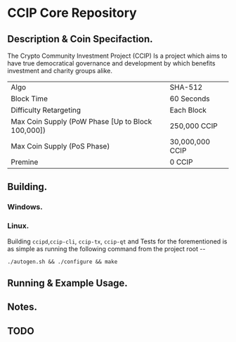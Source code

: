 # CCIP Core Repository

## Description & Coin Specifaction.

The Crypto Community Investment Project (CCIP) Is a project which aims to have true democratical governance and development by which benefits investment and charity groups alike.

<table>
<tr><td>Algo</td><td>SHA-512</td></tr>
<tr><td>Block Time</td><td>60 Seconds</td></tr>
<tr><td>Difficulty Retargeting</td><td>Each Block</td></tr>
<tr><td>Max Coin Supply (PoW Phase [Up to Block 100,000])</td><td>250,000 CCIP</td></tr>
<tr><td>Max Coin Supply (PoS Phase)</td><td>30,000,000 CCIP</td></tr>
<tr><td>Premine</td><td>0 CCIP</td></tr>
</table>


## Building.

### Windows.

### Linux.
Building `ccipd`,`ccip-cli`, `ccip-tx`, `ccip-qt` and Tests for the forementioned is as simple as running the following command from the project root --
```
./autogen.sh && ./configure && make
```

## Running & Example Usage.


## Notes.

## TODO
